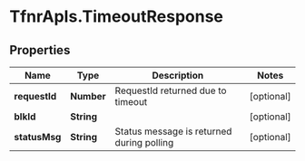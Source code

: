# TfnrApIs.TimeoutResponse

## Properties
Name | Type | Description | Notes
------------ | ------------- | ------------- | -------------
**requestId** | **Number** | RequestId returned due to timeout | [optional] 
**blkId** | **String** |  | [optional] 
**statusMsg** | **String** | Status message is returned during polling | [optional] 


